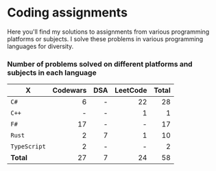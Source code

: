 # Coding assignments

Here you'll find my solutions to assignments from various programming platforms or subjects.
I solve these problems in various programming languages for diversity.

### Number of problems solved on different platforms and subjects in each language

| X | Codewars | DSA | LeetCode | Total |
| - |  -: | -: | -: | -: |
| `C#` | 6 | - | 22 | 28
| `C++` | - | - | 1 | 1
| `F#` | 17 | - | - | 17
| `Rust` | 2 | 7 | 1 | 10
| `TypeScript` | 2 | - | - | 2
| **Total** | 27 | 7 | 24 | 58 |